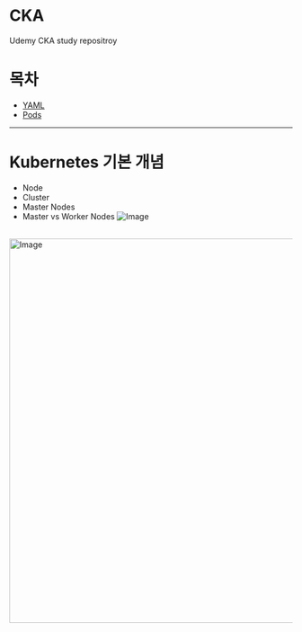 # CKA
Udemy CKA study repositroy

# 목차
- [YAML](https://github.com/Song1610/CKA/blob/main/Yaml.md)
- [Pods](https://github.com/Song1610/CKA/blob/main/Pods.md)

---
# Kubernetes 기본 개념
- Node
- Cluster
- Master Nodes
- Master vs Worker Nodes
![Image](https://github.com/user-attachments/assets/0ef19485-0121-4e1f-96a8-3349aa19956d)
<br>
<img width="1530" height="684" alt="Image" src="https://github.com/user-attachments/assets/78f0494f-aeea-446d-aaa5-31737a1a1b46" />